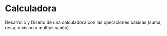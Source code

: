 # Calculadora
Desarrollo y Diseño de una calculadora con las operaciones básicas (suma, resta, división y multiplicación).
